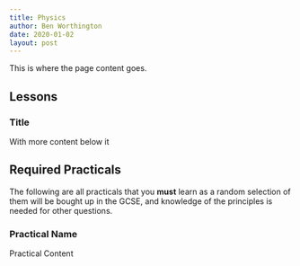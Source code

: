 ```yaml
---
title: Physics
author: Ben Worthington
date: 2020-01-02
layout: post
---
```


This is where the page content goes.

## Lessons

### Title

With more content below it

## Required Practicals

The following are all practicals that you **must** learn as a random selection of them will be bought up in the GCSE, and knowledge of the principles is needed for other questions.

### Practical Name

Practical Content
